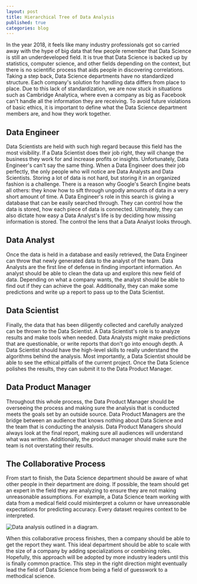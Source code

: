 ```yaml
---
layout: post
title: Hierarchical Tree of Data Analysis
published: true
categories: blog
---
```

In the year 2018, it feels like many industry professionals got so carried away with the hype of big data that few people remember that Data Science is still an underdeveloped field. It is true that Data Science is backed up by statistics, computer science, and other fields depending on the context, but there is no scientific process that aids people in discovering correlations. Taking a step back, Data Science departments have no standardized structure. Each company's solution for handling data differs from place to place.  Due to this lack of standardization, we are now stuck in situations such as Cambridge Analytica, where even a company as big as Facebook can't handle all the information they are receiving. To avoid future violations of basic ethics, it is important to define what the Data Science department members are, and how they work together.

## Data Engineer

Data Scientists are held with such high regard because this field has the most visibility. If a Data Scientist does their job right, they will change the business they work for and increase profits or insights. Unfortunately, Data Engineer's can't say the same thing. When a Data Engineer does their job perfectly, the only people who will notice are Data Analysts and Data Scientists. Storing a lot of data is not hard, but storing it in an organized fashion is a challenge. There is a reason why Google's Search Engine beats all others: they know how to sift through ungodly amounts of data in a very short amount of time. A Data Engineer's role in this search is giving a database that can be easily searched through. They can control how the data is stored, how each piece of data is connected. Ultimately, they can also dictate how easy a Data Analyst's life is by deciding how missing information is stored. The control the lens that a Data Analyst looks through.

## Data Analyst

Once the data is held in a database and easily retrieved, the Data Engineer can throw that newly generated data to the analyst of the team. Data Analysts are the first line of defense in finding important information. An analyst should be able to clean the data up and explore this new field of data. Depending on what a company wants, the analyst should be able to find out if they can achieve the goal. Additionally, they can make some predictions and write up a report to pass up to the Data Scientist.

## Data Scientist

Finally, the data that has been diligently collected and carefully analyzed can be thrown to the Data Scientist. A Data Scientist's role is to analyze results and make tools when needed. Data Analysts might make predictions that are questionable, or write reports that don't go into enough depth. A Data Scientist should have the high-level skills to really understand the algorithms behind the analysis. Most importantly, a Data Scientist should be able to see the ethical pitfalls of the current project. Once the Data Science polishes the results, they can submit it to the Data Product Manager.

## Data Product Manager

Throughout this whole process, the Data Product Manager should be overseeing the process and making sure the analysis that is conducted meets the goals set by an outside source. Data Product Managers are the bridge between an audience that knows nothing about Data Science and the team that is conducting the analysis. Data Product Managers should always look at the final report, making sure all audiences will understand what was written. Additionally, the product manager should make sure the team is not overstating their results.

## The Collaborative Process

From start to finish, the Data Science department should be aware of what other people in their department are doing. If possible, the team should get an expert in the field they are analyzing to ensure they are not making unreasonable assumptions. For example, a Data Science team working with data from a medical field could misinterpret a column or have unreasonable expectations for predicting accuracy. Every dataset requires context to be interpreted.

![Data analysis outlined in a diagram.]({{site.baseurl}}/images/blog/Data%20Analysis%20Process.png)

When this collaborative process finishes, then a company should be able to get the report they want. This ideal department should be able to scale with the size of a company by adding specializations or combining roles. Hopefully, this approach will be adopted by more industry leaders until this is finally common practice. This step in the right direction might eventually lead the field of Data Science from being a field of guesswork to a methodical science.
